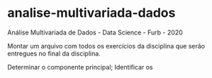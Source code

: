 # analise-multivariada-dados
Análise Multivariada de Dados - Data Science - Furb - 2020


Montar um arquivo com todos os exercícios da disciplina que serão entregues no final da disciplina.

Determinar o componente principal;
Identificar os 